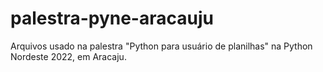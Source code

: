 # palestra-pyne-aracauju
Arquivos usado na palestra "Python para usuário de planilhas" na Python Nordeste 2022, em Aracaju.
